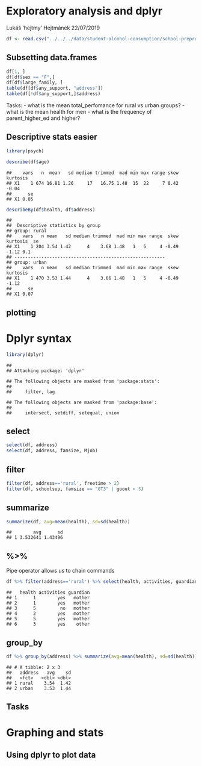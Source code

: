 Exploratory analysis and dplyr
================
Lukáš ‘hejtmy’ Hejtmánek
22/07/2019

``` r
df <- read.csv("../../../data/student-alcohol-consumption/school-preprocessed.csv", sep = ";")
```

## Subsetting data.frames

``` r
df[1, ]
df[df$sex == "F",]
df[df$large_family, ]
table(df[df$any_support, "address"])
table(df[!df$any_support,]$address)
```

Tasks: - what is the mean total\_perfomance for rural vs urban groups? -
what is the mean health for men - what is the frequency of
parent\_higher\_ed and higher?

## Descriptive stats easier

``` r
library(psych)
```

``` r
describe(df$age)
```

    ##    vars   n  mean   sd median trimmed  mad min max range skew kurtosis
    ## X1    1 674 16.81 1.26     17   16.75 1.48  15  22     7 0.42    -0.04
    ##      se
    ## X1 0.05

``` r
describeBy(df$health, df$address)
```

    ## 
    ##  Descriptive statistics by group 
    ## group: rural
    ##    vars   n mean   sd median trimmed  mad min max range  skew kurtosis  se
    ## X1    1 204 3.54 1.42      4    3.68 1.48   1   5     4 -0.49    -1.12 0.1
    ## -------------------------------------------------------- 
    ## group: urban
    ##    vars   n mean   sd median trimmed  mad min max range  skew kurtosis
    ## X1    1 470 3.53 1.44      4    3.66 1.48   1   5     4 -0.49    -1.12
    ##      se
    ## X1 0.07

## plotting

# Dplyr syntax

``` r
library(dplyr)
```

    ## 
    ## Attaching package: 'dplyr'

    ## The following objects are masked from 'package:stats':
    ## 
    ##     filter, lag

    ## The following objects are masked from 'package:base':
    ## 
    ##     intersect, setdiff, setequal, union

## select

``` r
select(df, address)
select(df, address, famsize, Mjob)
```

## filter

``` r
filter(df, address=='rural', freetime > 2)
filter(df, schoolsup, famsize == "GT3" | goout < 3)
```

## summarize

``` r
summarize(df, avg=mean(health), sd=sd(health))
```

    ##        avg      sd
    ## 1 3.532641 1.43496

## %\>%

Pipe operator allows us to chain commands

``` r
df %>% filter(address=='rural') %>% select(health, activities, guardian) %>% head()
```

    ##   health activities guardian
    ## 1      1        yes   mother
    ## 2      1        yes   mother
    ## 3      5         no   mother
    ## 4      2        yes   mother
    ## 5      5        yes   mother
    ## 6      3        yes    other

## group\_by

``` r
df %>% group_by(address) %>% summarize(avg=mean(health), sd=sd(health))
```

    ## # A tibble: 2 x 3
    ##   address   avg    sd
    ##   <fct>   <dbl> <dbl>
    ## 1 rural    3.54  1.42
    ## 2 urban    3.53  1.44

## Tasks

# Graphing and stats

## Using dplyr to plot data
